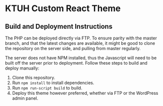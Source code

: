 # KTUH Custom React Theme

## Build and Deployment Instructions
The PHP can be deployed directly via FTP. To ensure parity with the master branch, and that the latest changes are available, it might be good to clone the repository on the server side, and pulling from master regularly.

The server does not have NPM installed, thus the Javascript will need to be built off the server prior to deployment. Follow these steps to build and deploy manually:
1. Clone this repository.
2. Run `npm install` to install dependencies.
3. Run `npm run-script build` to build.
4. Deploy this theme however preferred, whether via FTP or the WordPress admin panel.

